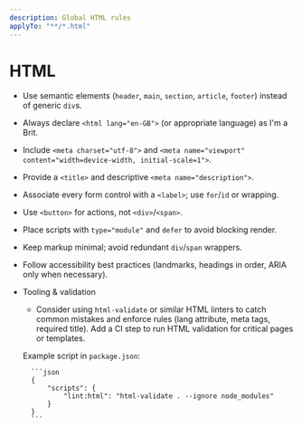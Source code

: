 ```yaml
---
description: Global HTML rules
applyTo: "**/*.html"
---
```

# HTML
- Use semantic elements (`header`, `main`, `section`, `article`, `footer`) instead of generic `div`s.
- Always declare `<html lang="en-GB">` (or appropriate language) as I'm a Brit.
- Include `<meta charset="utf-8">` and `<meta name="viewport" content="width=device-width, initial-scale=1">`.
- Provide a `<title>` and descriptive `<meta name="description">`.
- Associate every form control with a `<label>`; use `for`/`id` or wrapping.
- Use `<button>` for actions, not `<div>`/`<span>`.
- Place scripts with `type="module"` and `defer` to avoid blocking render.
- Keep markup minimal; avoid redundant `div`/`span` wrappers.
- Follow accessibility best practices (landmarks, headings in order, ARIA only when necessary).
- Tooling & validation
    - Consider using `html-validate` or similar HTML linters to catch common mistakes and enforce rules (lang attribute, meta tags, required title). Add a CI step to run HTML validation for critical pages or templates.

    Example script in `package.json`:

        ```json
        {
            "scripts": {
                "lint:html": "html-validate . --ignore node_modules"
            }
        }
        ```
